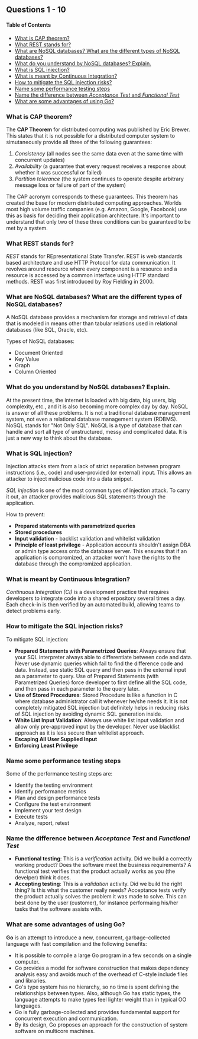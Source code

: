## Questions 1 - 10

#### Table of Contents

- [What is CAP theorem?](#what-is-cap-theorem)
- [What REST stands for?](#what-rest-stands-for)
- [What are NoSQL databases? What are the different types of NoSQL databases?](#what-are-nosql-databases-what-are-the-different-types-of-nosql-databases)
- [What do you understand by NoSQL databases? Explain.](#what-do-you-understand-by-nosql-databases-explain)
- [What is SQL injection?](#what-is-sql-injection)
- [What is meant by Continuous Integration?](#what-is-meant-by-continuous-integration)
- [How to mitigate the SQL injection risks?](#how-to-mitigate-the-sql-injection-risks)
- [Name some performance testing steps](#name-some-performance-testing-steps)
- [Name the difference between _Acceptance Test_ and _Functional Test_](#name-the-difference-between-acceptance-test-and-functional-test)
- [What are some advantages of using Go?](#what-are-some-advantages-of-using-go)

### What is CAP theorem?

The **CAP Theorem** for distributed computing was published by Eric Brewer. This
states that it is not possible for a distributed computer system to
simutaneously provide all three of the following guarantees:

1. _Consistency_ (all nodes see the same data even at the same time with
   concurrent updates)
2. _Availability_ (a guarantee that every request receives a response about
   whether it was successful or failed)
3. _Partition tolerance_ (the system continues to operate despite arbitrary
   message loss or failure of part of the system)

The CAP acronym corresponds to these guarantees. This theorem has created the
base for modern distributed computing approaches. Worlds most high volume
traffic companies (e.g. Amazon, Google, Facebook) use this as basis for deciding
their application architecture. It's important to understand that only two of
these three conditions can be guaranteed to be met by a system.

### What REST stands for?

_REST_ stands for REpresentational State Transfer. REST is web standards based
architecture and use HTTP Protocol for data communication. It revolves around
resource where every component is a resource and a resource is accessed by a
common interface using HTTP standard methods. REST was first introduced by Roy
Fielding in 2000.

### What are NoSQL databases? What are the different types of NoSQL databases?

A NoSQL database provides a mechanism for storage and retrieval of data that is
modeled in means other than tabular relations used in relational databases (like
SQL, Oracle, etc).

Types of NoSQL databases:

- Document Oriented
- Key Value
- Graph
- Column Oriented

### What do you understand by NoSQL databases? Explain.

At the present time, the internet is loaded with big data, big users, big
complexity, etc., and it is also becoming more complex day by day. NoSQL is
answer of all these problems. It is not a traditional database management
system, not even a relational database management system (RDBMS). NoSQL stands
for "Not Only SQL". NoSQL is a type of database that can handle and sort all
type of unstructured, messy and complicated data. It is just a new way to think
about the database.

### What is SQL injection?

Injection attacks stem from a lack of strict separation between program
instructions (i.e., code) and user-provided (or external) input. This allows an
attacker to inject malicious code into a data snippet.

_SQL injection_ is one of the most common types of injection attack. To carry it
out, an attacker provides malicious SQL statements through the application.

How to prevent:

- **Prepared statements with parametrized queries**
- **Stored procedures**
- **Input validation** - backlist validation and whitelist validation
- **Principle of least privilege** - Application accounts shouldn't assign DBA
  or admin type access onto the database server. This ensures that if an
  application is compromized, an attacker won't have the rights to the database
  through the compromized application.

### What is meant by Continuous Integration?

_Continuous Integration (CI)_ is a development practice that requires developers
to integrate code into a shared erpository several times a day. Each check-in is
then verified by an automated build, allowing teams to detect problems early.

### How to mitigate the SQL injection risks?

To mitigate SQL injection:

- **Prepared Statements with Parametrized Queries**: Always ensure that your SQL
  interpreter always able to differentiate between code and data. Never use
  dynamic queries which fail to find the difference code and data. Instead, use
  static SQL query and then pass in the external input as a parameter to query.
  Use of Prepared Statements (with Parametrized Queries) force developer to
  first define all the SQL code, and then pass in each parameter to the query
  later.
- **Use of Stored Procedures**: Stored Procedure is like a function in C where
  database administrator call it whenever he/she needs it. It is not completely
  mitigated SQL injection but definitely helps in reducing risks of SQL
  injection by avoiding dynamic SQL generation inside.
- **White List Input Validation**: Always use white list input validation and
  allow only pre-approved input by the developer. Never use blacklist approach
  as it is less secure than whitelist approach.
- **Escaping All User Supplied Input**
- **Enforcing Least Privilege**

### Name some performance testing steps

Some of the performance testing steps are:

- Identify the testing environment
- Identify performance metrics
- Plan and design performance tests
- Configure the test environment
- Implement your test design
- Execute tests
- Analyze, report, retest

### Name the difference between _Acceptance Test_ and _Functional Test_

- **Functional testing**: This is a _verification_ activity. Did we build a
  correctly working product? Does the software meet the business requirements? A
  functional test verifies that the product actually works as you (the develper)
  think it does.
- **Accepting testing**: This is a _validation_ activity. Did we build the right
  thing? Is this what the customer really needs? Acceptance tests verify the
  product actually solves the problem it was made to solve. This can best done
  by the user (customer), for instance performaing his/her tasks that the
  software assists with.

### What are some advantages of using Go?

**Go** is an attempt to introduce a new, concurrent, garbage-collected language
with fast compilation and the following benefits:

- It is possible to compile a large Go program in a few seconds on a single
  computer.
- Go provides a model for software construction that makes dependency analysis
  easy and avoids much of the overhead of C-style include files and libraries.
- Go's type system has no hierarchy, so no time is spent defining the
  relationships between types. Also, although Go has static types, the language
  attempts to make types feel lighter weight than in typical OO languages.
- Go is fully garbage-collected and provides fundamental support for concurrent
  execution and communication.
- By its design, Go proposes an approach for the construction of system software
  on multicore machines.
